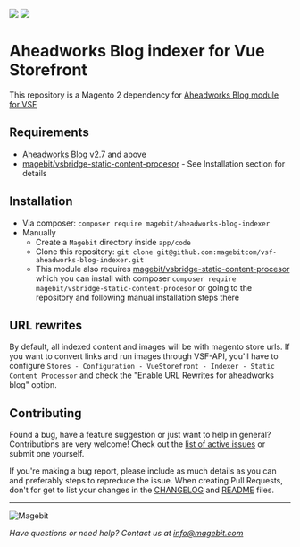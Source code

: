 <p align="left">
    <a href="https://github.com/magebitcom/vsf-aheadworks-blog-indexer"><img src="https://img.shields.io/github/v/tag/magebitcom/vsf-aheadworks-blog-indexer" /></a>
    <a href="https://packagist.org/packages/magebit/aheadworks-blog-indexer"><img src="https://img.shields.io/packagist/v/magebit/aheadworks-blog-indexer" /></a>
</p>

# Aheadworks Blog indexer for Vue Storefront
This repository is a Magento 2 dependency for [Aheadworks Blog module for VSF](https://github.com/magebitcom/vsf-aheadworks-blog)

## Requirements
- [Aheadworks Blog](https://ecommerce.aheadworks.com/magento-2-extensions/blog) v2.7 and above
- [magebit/vsbridge-static-content-procesor](https://github.com/magebitcom/static-content-processor) - See Installation section for details

## Installation

- Via composer: `composer require magebit/aheadworks-blog-indexer`
- Manually
    - Create a `Magebit` directory inside `app/code`
    - Clone this repository: `git clone git@github.com:magebitcom/vsf-aheadworks-blog-indexer.git`
    - This module also requires [magebit/vsbridge-static-content-procesor](https://github.com/magebitcom/static-content-processor)
    which you can install with composer `composer require magebit/vsbridge-static-content-procesor` or going to the repository and following manual installation steps there

## URL rewrites
By default, all indexed content and images will be with magento store urls. If you want to convert links and run images through VSF-API, you'll have to configure `Stores - Configuration - VueStorefront - Indexer - Static Content Processor` and check the "Enable URL Rewrites for aheadworks blog" option.

## Contributing
Found a bug, have a feature suggestion or just want to help in general?
Contributions are very welcome! Check out the [list of active issues](https://github.com/magebitcom/vsf-aheadworks-blog-indexer/issues) or submit one yourself.

If you're making a bug report, please include as much details as you can and preferably steps to repreduce the issue.
When creating Pull Requests, don't for get to list your changes in the [CHANGELOG](/CHANGELOG.md) and [README](/README.md) files.

---

![Magebit](https://magebit.com/img/magebit-logo-2x.png)

*Have questions or need help? Contact us at info@magebit.com*



